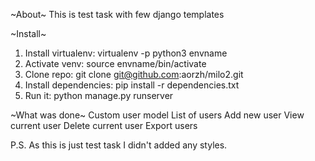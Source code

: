 ~About~
This is test task with few django templates

~Install~
1. Install virtualenv: virtualenv -p python3 envname
2. Activate venv: source envname/bin/activate
3. Clone repo: git clone git@github.com:aorzh/milo2.git
4. Install dependencies: pip install -r dependencies.txt 
5. Run it: python manage.py runserver

~What was done~
Custom user model
List of users
Add new user
View current user
Delete current user
Export users

P.S. As this is just test task I didn't added any styles.


